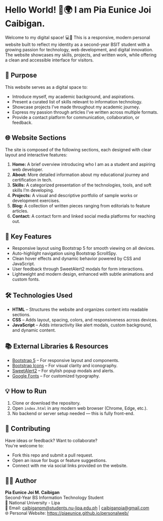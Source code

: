 # Hello World! 👋🌍 I am Pia Eunice Joi Caibigan.
Welcome to my digital space! 💻🩷 This is a responsive, modern personal website built to reflect my identity as a second-year BSIT student with a growing passion for technology, web development, and digital innovation. The website showcases my skills, projects, and written work, while offering a clean and accessible interface for visitors.

## 🚀 Purpose
This website serves as a digital space to:
- Introduce myself, my academic background, and aspirations.
- Present a curated list of skills relevant to information technology.
- Showcase projects I’ve made throughout my academic journey.
- Express my passion through articles I've written across multiple formats.
- Provide a contact platform for communication, collaboration, or feedback.

## 🌐 Website Sections
The site is composed of the following sections, each designed with clear layout and interactive features:
1. **Home:** A brief overview introducing who I am as a student and aspiring web developer.
2. **About:** More detailed information about my educational journey and certification in tech.
3. **Skills:** A categorized presentation of the technologies, tools, and soft skills I’m developing.
4. **Projects:** A visual and descriptive portfolio of sample works or development exercises.
5. **Blog:** A collection of written pieces ranging from editorials to feature articles.
6. **Contact:** A contact form and linked social media platforms for reaching out.

## 🌟 Key Features
- Responsive layout using Bootstrap 5 for smooth viewing on all devices.
- Auto-highlight navigation using Bootstrap ScrollSpy.
- Clean hover effects and dynamic behavior powered by CSS and JavaScript.
- User feedback through SweetAlert2 modals for form interactions.
- Lightweight and modern design, enhanced with subtle animations and custom fonts.

## 🛠️ Technologies Used
- **HTML** – Structures the website and organizes content into readable sections.
- **CSS** – Adds layout, spacing, colors, and responsiveness across devices.
- **JavaScript** – Adds interactivity like alert modals, custom background, and dynamic content.

## 📚 External Libraries & Resources
- [Bootstrap 5](https://getbootstrap.com/) – For responsive layout and components.
- [Bootstrap Icons](https://icons.getbootstrap.com/) – For visual clarity and iconography.
- [SweetAlert2](https://sweetalert2.github.io/) – For stylish popup modals and alerts.
- [Google Fonts](https://fonts.google.com/) – For customized typography.

## 💡 How to Run
1. Clone or download the repository.
2. Open `index.html` in any modern web browser (Chrome, Edge, etc.).
3. No backend or server setup needed — this is fully front-end.

## 🤝 Contributing
Have ideas or feedback? Want to collaborate? <br/>
You're welcome to:
- Fork this repo and submit a pull request.
- Open an issue for bugs or feature suggestions.  
- Connect with me via social links provided on the website.

## 🙋‍♀️ Author
**Pia Eunice Joi M. Caibigan** <br/>
Second-Year BS Information Technology Student <br/>
📍 National University - Lipa<br/>
📧 Email: caibiganpm@students.nu-lipa.edu.ph | caibiganpia@gmail.com <br/>
🌐 Personal Website: https://piaeunice.github.io/personalweb/
